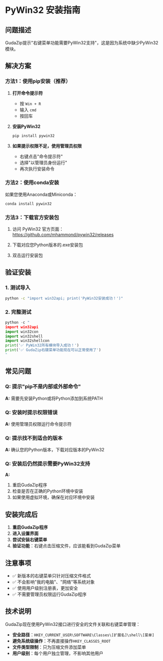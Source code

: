 # PyWin32 安装指南

## 问题描述
GudaZip提示"右键菜单功能需要PyWin32支持"，这是因为系统中缺少PyWin32模块。

## 解决方案

### 方法1：使用pip安装（推荐）

1. **打开命令提示符**
   - 按 `Win + R`
   - 输入 `cmd`
   - 按回车

2. **安装PyWin32**
   ```bash
   pip install pywin32
   ```

3. **如果提示权限不足，使用管理员权限**
   - 右键点击"命令提示符"
   - 选择"以管理员身份运行"
   - 再次执行安装命令

### 方法2：使用conda安装

如果您使用Anaconda或Miniconda：

```bash
conda install pywin32
```

### 方法3：下载官方安装包

1. 访问 PyWin32 官方页面：
   https://github.com/mhammond/pywin32/releases

2. 下载对应您Python版本的.exe安装包

3. 双击运行安装包

## 验证安装

### 1. 测试导入
```bash
python -c "import win32api; print('PyWin32安装成功！')"
```

### 2. 完整测试
```python
python -c "
import win32api
import win32con  
import win32shell
import win32shellcon
print('✅ PyWin32所有模块导入成功！')
print('✅ GudaZip右键菜单功能现在可以正常使用了')
"
```

## 常见问题

### Q: 提示"pip不是内部或外部命令"
**A:** 需要先安装Python或将Python添加到系统PATH

### Q: 安装时提示权限错误
**A:** 使用管理员权限运行命令提示符

### Q: 提示找不到适合的版本
**A:** 确认您的Python版本，下载对应版本的PyWin32

### Q: 安装后仍然提示需要PyWin32支持
**A:** 
1. 重启GudaZip程序
2. 检查是否在正确的Python环境中安装
3. 如果使用虚拟环境，确保在对应环境中安装

## 安装完成后

1. **重启GudaZip程序**
2. **进入设置界面**
3. **尝试安装右键菜单**
4. **验证功能**：右键点击压缩文件，应该能看到GudaZip菜单

## 注意事项

- ✅ 新版本的右键菜单只针对压缩文件格式
- ✅ 不会影响"我的电脑"、"网络"等系统对象  
- ✅ 使用用户级别注册表，更加安全
- ✅ 不需要管理员权限运行GudaZip程序

## 技术说明

GudaZip现在使用PyWin32接口进行安全的文件关联和右键菜单管理：

- **安全路径**：`HKEY_CURRENT_USER\SOFTWARE\Classes\[扩展名]\shell\[菜单]`
- **避免系统级操作**：不再直接操作`HKEY_CLASSES_ROOT`
- **文件类型限制**：只为压缩文件添加菜单
- **用户级别**：每个用户独立管理，不影响其他用户 